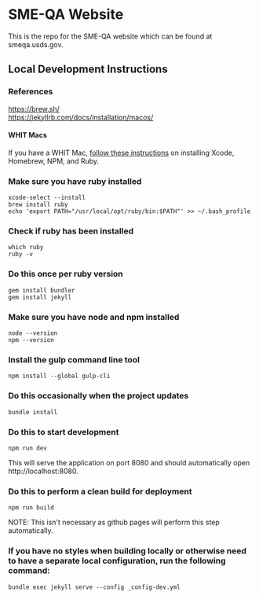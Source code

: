 # SME-QA Website
This is the repo for the SME-QA website which can be found at smeqa.usds.gov.

## Local Development Instructions

### References
https://brew.sh/  
https://jekyllrb.com/docs/installation/macos/

#### WHIT Macs
If you have a WHIT Mac, [follow these instructions](https://tools.usds.gov/handbook/how-to/whit-mac.md) on installing Xcode, Homebrew, NPM, and Ruby.

### Make sure you have ruby installed
```
xcode-select --install
brew install ruby
echo 'export PATH="/usr/local/opt/ruby/bin:$PATH"' >> ~/.bash_profile
```

### Check if ruby has been installed
```
which ruby
ruby -v
````

### Do this once per ruby version
```
gem install bundler
gem install jekyll
```

### Make sure you have node and npm installed
```
node --version
npm --version
```

### Install the gulp command line tool
```
npm install --global gulp-cli
```

### Do this occasionally when the project updates
```
bundle install
```

### Do this to start development
```
npm run dev
```

This will serve the application on port 8080 and should automatically open http://localhost:8080.

### Do this to perform a clean build for deployment
```
npm run build
```
NOTE: This isn't necessary as github pages will perform this step automatically.

### If you have no styles when building locally or otherwise need to have a separate local configuration, run the following command:

```
bundle exec jekyll serve --config _config-dev.yml
```